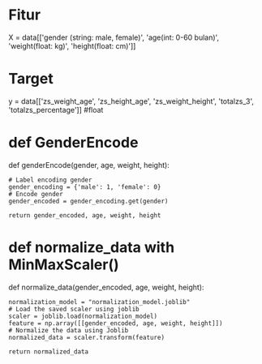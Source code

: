 # Fitur
X = data[['gender (string: male, female)',
	 'age(int: 0-60 bulan)',
	 'weight(float: kg)',
	 'height(float: cm)']]
# Target
y = data[['zs_weight_age',
	 'zs_height_age',
	 'zs_weight_height',
     'totalzs_3',
	 'totalzs_percentage']] #float
# def GenderEncode
def genderEncode(gender, age, weight, height):

    # Label encoding gender
    gender_encoding = {'male': 1, 'female': 0}
    # Encode gender
    gender_encoded = gender_encoding.get(gender)

    return gender_encoded, age, weight, height
# def normalize_data with MinMaxScaler()
def normalize_data(gender_encoded, age, weight, height):

    normalization_model = "normalization_model.joblib"
    # Load the saved scaler using joblib
    scaler = joblib.load(normalization_model)
    feature = np.array([[gender_encoded, age, weight, height]])
    # Normalize the data using Joblib
    normalized_data = scaler.transform(feature)

    return normalized_data
